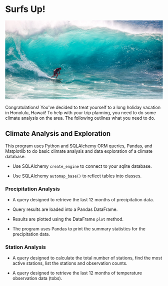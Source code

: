 # Surfs Up!

![surfs-up.jpeg](Images/surfs-up.jpeg)

Congratulations! You've decided to treat yourself to a long holiday vacation in Honolulu, Hawaii! To help with your trip planning, you need to do some climate analysis on the area. The following outlines what you need to do.

## Climate Analysis and Exploration

This program uses Python and SQLAlchemy ORM queries, Pandas, and Matplotlib to do basic climate analysis and data exploration of a climate database.

* Use SQLAlchemy `create_engine` to connect to your sqlite database.

* Use SQLAlchemy `automap_base()` to reflect tables into classes.

### Precipitation Analysis

* A query designed to retrieve the last 12 months of precipitation data.

* Query results are loaded into a Pandas DataFrame.

* Results are plotted using the DataFrame `plot` method.

* The program uses Pandas to print the summary statistics for the precipitation data.

### Station Analysis

* A query designed to calculate the total number of stations, find the most active stations, list the stations and observation counts.

* A query designed to retrieve the last 12 months of temperature observation data (tobs).
